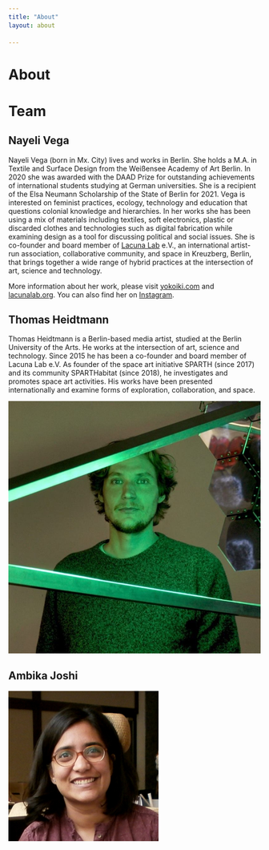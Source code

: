 ```yaml
---
title: "About"
layout: about

---
```


# About

# Team 

## Nayeli Vega
Nayeli Vega (born in Mx. City) lives and works in Berlin. She holds a M.A. in Textile and Surface Design from the Weißensee Academy of Art Berlin. In 2020 she was awarded with the DAAD Prize for outstanding achievements of international students studying at German universities. She is a recipient of the Elsa Neumann Scholarship of the State of Berlin for 2021. Vega is interested on feminist practices, ecology, technology and education that questions colonial knowledge and hierarchies. In her works she has been using a mix of materials including textiles, soft electronics, plastic or discarded clothes and technologies such as digital fabrication while examining design as a tool for discussing political and social issues. She is co-founder and board member of [Lacuna Lab](https://lacunalab.org/) e.V., an international artist-run association, collaborative community, and space in Kreuzberg, Berlin, that brings together a wide range of hybrid practices at the intersection of art, science and technology.

More information about her work, please visit [yokoiki.com](https://yokoiki.com) and [lacunalab.org](https://lacunalab.org/). You can also find her on [Instagram](https://www.instagram.com/yokoikilab/).

## Thomas Heidtmann

Thomas Heidtmann is a Berlin-based media artist, studied at the Berlin University of the Arts. He works at the intersection of art, science and technology. Since 2015 he has been a co-founder and board member of Lacuna Lab e.V. As founder of the space art initiative SPARTH (since 2017) and its community SPARTHabitat (since 2018), he investigates and promotes space art activities. His works have been presented internationally and examine forms of exploration, collaboration, and space.

![Thomas|300x300](/assets//8D0C96F9-847C-43CC-AC88-E4DC28264CE3.jpeg)

## Ambika Joshi
![Ambika|300x300](/assets/ambika-joshi.jpg)
